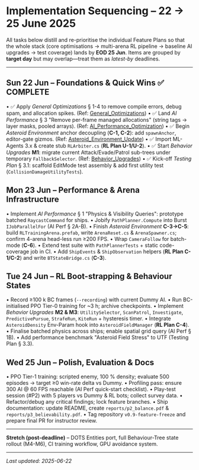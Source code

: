 # **Implementation Sequencing – 22 → 25 June 2025**

All tasks below distill and re-prioritise the individual Feature Plans so that the whole stack (core optimisations → multi-arena RL pipeline → baseline AI upgrades → test coverage) lands by **EOD 25 Jun**.  Items are grouped by **target day** but may overlap—treat them as *latest-by* deadlines.

---

## **Sun 22 Jun – Foundations & Quick Wins** ✅ **COMPLETE**
• ✅ Apply *General Optimizations* § 1-4 to remove compile errors, debug spam, and allocation spikes.  (Ref: [General_Optimizations](Feature_Plans/General_Optimizations.md))
• ✅ Land *AI Performance* § 3 "Remove per-frame managed allocations" (string tags → layer masks, pooled arrays).  (Ref: [AI_Performance_Optimization](Feature_Plans/AI_Performance_Optimization.md))
• ✅ Begin *Asteroid Environment* anchor decoupling (**C-1, C-2**): add `spawnAnchor`, editor-gate gizmos.  (Ref: [Asteroid_Environment_Update](Feature_Plans/Asteroid_Environment_Update.md))
• ✅ Import ML-Agents 3.x & create stub `RLArbiter.cs` (**RL Plan U-1/U-2**).
• ✅ Start *Behavior Upgrades* **M1**: migrate current Attack/Evade/Patrol sub-trees under temporary `FallbackSelector`.  (Ref: [Behavior_Upgrades](Feature_Plans/Behavior_Upgrades.md))
• ✅ Kick-off *Testing Plan* § 3.1: scaffold EditMode test assembly & add first utility test (`CollisionDamageUtilityTests`).

## **Mon 23 Jun – Performance & Arena Infrastructure**
• Implement *AI Performance* § 1 "Physics & Visibility Queries": prototype batched `RaycastCommand` for ships. 
• Jobify `PathPlanner.Compute` into Burst `IJobParallelFor` (AI Perf § 2A-B). 
• Finish *Asteroid Environment* **C-3→C-5**: build `RLTrainingArena.prefab`, write `ArenaReset.cs` & `ArenaSpawner.cs`; confirm 4-arena head-less run ≥200 FPS.
• Wrap `CameraFollow` for batch-mode (**C-6**). 
• Extend test suite with `PathPlannerTests` + static code-coverage job in CI.
• Add `ShipEvents` & `ShipObservation` helpers (**RL Plan C-1/C-2**) and write `BTStateBridge.cs` (**C-3**).

## **Tue 24 Jun – RL Boot-strapping & Behaviour States**
• Record ≥100 k BC frames (`--recording`) with current Dummy AI. 
• Run BC-initialised PPO Tier-0 training for ~3 h; archive checkpoints. 
• Implement *Behavior Upgrades* **M2 & M3**: `UtilitySelector`, `ScanPatrol`, `Investigate`, `PredictivePursue`, `StrafeRun`, `KiteRun` + hysteresis timer.
• Integrate `AsteroidDensity` Env-Param hook into `AsteroidFieldManager` (**RL Plan C-4**). 
• Finalise batched physics across ships; enable spatial grid query (AI Perf § 1B).
• Add performance benchmark "Asteroid Field Stress" to UTF (Testing Plan § 3.3).

## **Wed 25 Jun – Polish, Evaluation & Docs**
• PPO Tier-1 training: scripted enemy, 100 % density; evaluate 500 episodes → target ≥0 win-rate delta vs Dummy. 
• Profiling pass: ensure 300 AI @ 60 FPS reachable (AI Perf quick-start checklist).
• Play-test session (#P2) with 5 players vs Dummy & RL bots; collect survey data.
• Refactor/debug any critical findings; lock feature branches. 
• Ship documentation: update README, create `reports/p2_balance.pdf` & `reports/p3_believability.pdf`.
• Tag repository `v0.9-feature-freeze` and prepare final PR for instructor review.

---

**Stretch (post-deadline)** – DOTS Entities port, full Behaviour-Tree state rollout (M4-M6), CI training workflow, GPU avoidance system.

---

_Last updated: 2025-06-22_